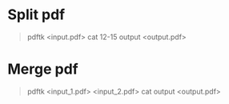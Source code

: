 # Split pdf
> pdftk <input.pdf> cat 12-15 output <output.pdf>

# Merge pdf
> pdftk <input_1.pdf> <input_2.pdf> cat output <output.pdf>
